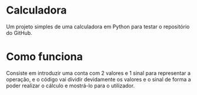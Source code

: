 # Calculadora
Um projeto simples de uma calculadora em Python para testar o repositório do GitHub.
# Como funciona
Consiste em introduzir uma conta com 2 valores e 1 sinal para representar a operação, e o código vai dividir devidamente os valores e o sinal de forma a poder realizar o cálculo e mostrá-lo para o utilizador.
